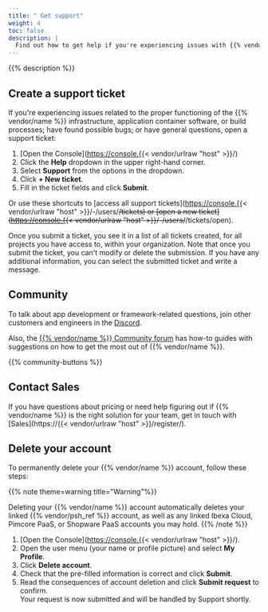 ```yaml
---
title: " Get support"
weight: 4
toc: false
description: |
  Find out how to get help if you're experiencing issues with {{% vendor/name %}}.
---
```


{{% description %}}

## Create a support ticket

If you're experiencing issues related to
the proper functioning of the {{% vendor/name %}} infrastructure, application container software, or build processes;
have found possible bugs; or have general questions,
open a support ticket:

1.  \[Open the Console]\(<https://console.{{>< vendor/urlraw "host" >}}/)
2.  Click the **Help** dropdown in the upper right-hand corner.
3.  Select **Support** from the options in the dropdown.
4.  Click **+ New ticket**.
5.  Fill in the ticket fields and click **Submit**.

Or use these shortcuts to \[access all support tickets]\(<https://console.{{>< vendor/urlraw "host" >}}/-/users/~~/tickets)
or \[open a new ticket]\(<https://console.{{>< vendor/urlraw "host" >}}/-/users/~~/tickets/open).

Once you submit a ticket, you see it in a list of all tickets created, for all projects you have access to, within your organization.
Note that once you submit the ticket, you can't modify or delete the submission.
If you have any additional information, you can select the submitted ticket and write a message.

## Community

To talk about app development or framework-related questions,
join other customers and engineers in the [Discord](https://discord.gg/PkMc2pVCDV).

Also, the [{{% vendor/name %}} Community forum](https://community.platform.sh/) has how-to guides with suggestions
on how to get the most out of {{% vendor/name %}}.

{{% community-buttons %}}

## Contact Sales

If you have questions about pricing or need help figuring out if {{% vendor/name %}} is the right solution for your team,
get in touch with \[Sales]\(https\://{{< vendor/urlraw "host" >}}/register/).

## Delete your account

To permanently delete your {{% vendor/name %}} account, follow these steps:

{{% note theme=warning title="Warning"%}}

Deleting your {{% vendor/name %}} account automatically deletes your linked {{% vendor/psh\_ref %}} account,
as well as any linked Ibexa Cloud, Pimcore PaaS, or Shopware PaaS accounts you may hold.
{{% /note %}}

1.  \[Open the Console]\(<https://console.{{>< vendor/urlraw "host" >}}/).
2.  Open the user menu (your name or profile picture) and select **My Profile**.
3.  Click **Delete account**.
4.  Check that the pre-filled information is correct and click **Submit**.
5.  Read the consequences of account deletion and click **Submit request** to confirm.</br>
    Your request is now submitted and will be handled by Support shortly.
